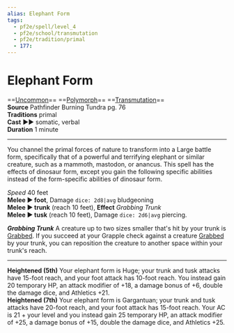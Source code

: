 ```yaml
---
alias: Elephant Form
tags:
  - pf2e/spell/level_4
  - pf2e/school/transmutation
  - pf2e/tradition/primal
  - 177:
---
```


# Elephant Form

==[Uncommon](../../../Traits/Uncommon.md)== ==[Polymorph](../../../Traits/Polymorph.md)== ==[Transmutation](../../../Traits/Transmutation.md)==  
__Source__ Pathfinder Burning Tundra pg. 76  
**Traditions** primal  
**Cast** ►► somatic, verbal  
**Duration** 1 minute

---

You channel the primal forces of nature to transform into a Large battle form, specifically that of a powerful and terrifying elephant or similar creature, such as a mammoth, mastodon, or anancus. This spell has the effects of dinosaur form, except you gain the following specific abilities instead of the form-specific abilities of dinosaur form.

_Speed_ 40 feet  
**Melee ► foot**, Damage `dice: 2d8|avg` bludgeoning  
**Melee ► trunk** (reach 10 feet), **Effect** _Grabbing Trunk_  
**Melee ► tusk** (reach 10 feet), Damage `dice: 2d6|avg` piercing.

_**Grabbing Trunk**_ A creature up to two sizes smaller that's hit by your trunk is [Grabbed](../../../Conditions/Grabbed.md). If you succeed at your Grapple check against a creature [Grabbed](../../../Conditions/Grabbed.md) by your trunk, you can reposition the creature to another space within your trunk's reach.

<hr>

**Heightened (5th)** Your elephant form is Huge; your trunk and tusk attacks have 15-foot reach, and your foot attack has 10-foot reach. You instead gain 20 temporary HP, an attack modifier of +18, a damage bonus of +6, double the damage dice, and Athletics +21.  
**Heightened (7th)** Your elephant form is Gargantuan; your trunk and tusk attacks have 20-foot reach, and your foot attack has 15-foot reach. Your AC is 21 + your level and you instead gain 25 temporary HP, an attack modifier of +25, a damage bonus of +15, double the damage dice, and Athletics +25.
